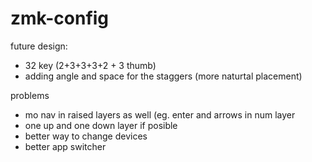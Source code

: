 # zmk-config

future design:
- 32 key (2+3+3+3+2 + 3 thumb)
- adding angle and space for the staggers (more naturtal placement)

problems
- mo nav in raised layers as well (eg. enter and arrows in num layer
- one up and one down layer if posible
- better way to change devices
- better app switcher




